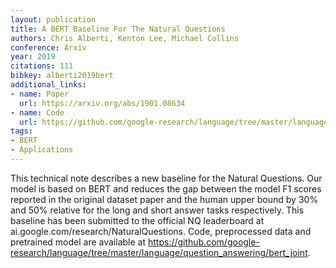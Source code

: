 ```yaml
---
layout: publication
title: A BERT Baseline For The Natural Questions
authors: Chris Alberti, Kenton Lee, Michael Collins
conference: Arxiv
year: 2019
citations: 111
bibkey: alberti2019bert
additional_links:
- name: Paper
  url: https://arxiv.org/abs/1901.08634
- name: Code
  url: https://github.com/google-research/language/tree/master/language/question_answering/bert_joint
tags:
- BERT
- Applications
---
```

This technical note describes a new baseline for the Natural Questions. Our
model is based on BERT and reduces the gap between the model F1 scores reported
in the original dataset paper and the human upper bound by 30% and 50% relative
for the long and short answer tasks respectively. This baseline has been
submitted to the official NQ leaderboard at
ai.google.com/research/NaturalQuestions. Code, preprocessed data and pretrained
model are available at
https://github.com/google-research/language/tree/master/language/question_answering/bert_joint.